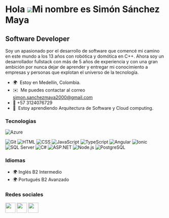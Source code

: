 Hola ![](https://user-images.githubusercontent.com/18350557/176309783-0785949b-9127-417c-8b55-ab5a4333674e.gif)Mi nombre es Simón Sánchez Maya
==========================================================================================================================================

Software Developer
------------------

Soy un apasionado por el desarrollo de software que comencé mi camino en este mundo a los 13 años con robótica y domótica en C++. Ahora soy un desarrollador fullstack con más de 5 años de experiencia y con una gran ambición por nunca dejar de aprender y entregar mi conocimiento a empresas y personas que explotan el universo de la tecnología.

* 🌍  Estoy en Medellín, Colombia.
* ✉️  Me puedes contactar al correo [simon.sanchezmaya2000@gmail.com](mailto:simon.sanchezmaya2000@gmail.com)
* 🚀 +57 3124076729
* 🧠  Estoy aprendiendo Arquitectura de Software y Cloud computing.

### Tecnologias

![Azure](https://img.shields.io/badge/-Azure-0089D6?logo=microsoft-azure&logoColor=white&style=flat-square&color=0089D6)

![Git](https://img.shields.io/badge/-Git-F05032?logo=git&logoColor=white&style=flat-square&color=F05032)
![HTML](https://img.shields.io/badge/-HTML-E34F26?logo=html5&logoColor=white&style=flat-square&color=E34F26)
![CSS](https://img.shields.io/badge/-CSS-1572B6?logo=css3&logoColor=white&style=flat-square&color=1572B6)
![JavaScript](https://img.shields.io/badge/-JavaScript-F7DF1E?logo=javascript&logoColor=black&style=flat-square&color=F7DF1E)
![TypeScript](https://img.shields.io/badge/-TypeScript-007ACC?logo=typescript&logoColor=white&style=flat-square&color=007ACC)
![Angular](https://img.shields.io/badge/-Angular-DD0031?logo=angular&logoColor=white&style=flat-square&color=DD0031)
![Ionic](https://img.shields.io/badge/-Ionic-3880FF?logo=ionic&logoColor=white&style=flat-square&color=3880FF)
![SQL Server](https://img.shields.io/badge/-SQL%20Server-CC2927?logo=microsoft-sql-server&logoColor=white&style=flat-square&color=CC2927)
![C#](https://img.shields.io/badge/-C%23-239120?logo=c-sharp&logoColor=white&style=flat-square&color=239120)
![ASP.NET](https://img.shields.io/badge/-ASP.NET-512BD4?logo=.net&logoColor=white&style=flat-square&color=512BD4)
![Node.js](https://img.shields.io/badge/-Node.js-339933?logo=node.js&logoColor=white&style=flat-square&color=339933)
![PostgreSQL](https://img.shields.io/badge/-PostgreSQL-336791?logo=postgresql&logoColor=white&style=flat-square&color=336791)

### Idiomas
* 🌍  Inglés B2 Intermedio
* 🌍  Portugués B2 Avanzado  

### Redes sociales

<p align="left"> <a href="https://www.github.com/Simontry" target="_blank" rel="noreferrer"><img src="https://raw.githubusercontent.com/danielcranney/readme-generator/main/public/icons/socials/github.svg" width="32" height="32" /></a> <a href="http://www.instagram.com/simontry?igshid=ZDdkNTZiNTM=" target="_blank" rel="noreferrer"><img src="https://raw.githubusercontent.com/danielcranney/readme-generator/main/public/icons/socials/instagram.svg" width="32" height="32" /></a> <a href="https://www.linkedin.com/in/simon-sanchez-maya-b41306196" target="_blank" rel="noreferrer"><img src="https://raw.githubusercontent.com/danielcranney/readme-generator/main/public/icons/socials/linkedin.svg" width="32" height="32" /></a></p>
